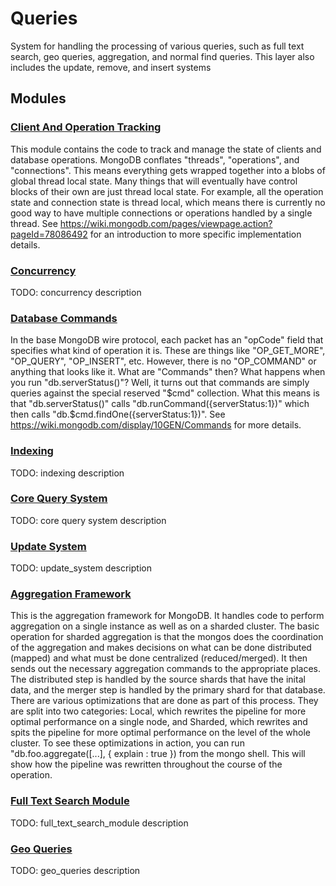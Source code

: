 # Queries

System for handling the processing of various queries, such as full text search, geo queries, aggregation, and normal find queries.  This layer also includes the update, remove, and insert systems

## Modules

### [Client And Operation Tracking](client\_and\_operation\_tracking)
This module contains the code to track and manage the state of clients and database operations.
MongoDB conflates "threads", "operations", and "connections".  This means everything gets wrapped together into a blobs of global thread local state.  Many things that will eventually have control blocks of their own are just thread local state.  For example, all the operation state and connection state is thread local, which means there is currently no good way to have multiple connections or operations handled by a single thread.
See https://wiki.mongodb.com/pages/viewpage.action?pageId=78086492 for an introduction to more specific implementation details.

### [Concurrency](concurrency)
TODO: concurrency description

### [Database Commands](database\_commands)
In the base MongoDB wire protocol, each packet has an "opCode" field that specifies what kind of operation it is.  These are things like "OP\_GET\_MORE", "OP\_QUERY", "OP\_INSERT", etc.
However, there is no "OP\_COMMAND" or anything that looks like it.  What are "Commands" then? What happens when you run "db.serverStatus()"?
Well, it turns out that commands are simply queries against the special reserved "$cmd" collection.  What this means is that "db.serverStatus()" calls "db.runCommand({serverStatus:1})" which then calls "db.$cmd.findOne({serverStatus:1})".
See https://wiki.mongodb.com/display/10GEN/Commands for more details.

### [Indexing](indexing)
TODO: indexing description

### [Core Query System](core\_query\_system)
TODO: core query system description

### [Update System](update\_system)
TODO: update\_system description

### [Aggregation Framework](aggregation\_framework)
This is the aggregation framework for MongoDB.  It handles code to perform aggregation on a single instance as well as on a sharded cluster.
The basic operation for sharded aggregation is that the mongos does the coordination of the aggregation and makes decisions on what can be done distributed (mapped) and what must be done centralized (reduced/merged).  It then sends out the necessary aggregation commands to the appropriate places.  The distributed step is handled by the source shards that have the inital data, and the merger step is handled by the primary shard for that database.
There are various optimizations that are done as part of this process.  They are split into two categories:  Local, which rewrites the pipeline for more optimal performance on a single node, and Sharded, which rewrites and spits the pipeline for more optimal performance on the level of the whole cluster.  To see these optimizations in action, you can run "db.foo.aggregate([...], { explain : true }) from the mongo shell.  This will show how the pipeline was rewritten throughout the course of the operation.

### [Full Text Search Module](full\_text\_search\_module)
TODO: full\_text\_search\_module description

### [Geo Queries](geo\_queries)
TODO: geo\_queries description

